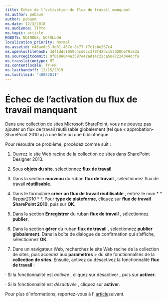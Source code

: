 ```yaml
---
title: Échec de l’activation du flux de travail manquant
ms.author: pebaum
author: pebaum
ms.date: 12/3/2018
ms.audience: ITPro
ms.topic: article
ROBOTS: NOINDEX, NOFOLLOW
localization_priority: Normal
ms.assetid: e46ae8c5-3d81-457e-8c77-f7c1cbe267c4
ms.openlocfilehash: 3df1ddc1059c4cd6cc3f9f42dc157d20be79a63a
ms.sourcegitcommit: 0f0186044a3597e42ad14c32ca58e7224344dcfa
ms.translationtype: MT
ms.contentlocale: fr-FR
ms.lasthandoff: 12/15/2019
ms.locfileid: "40052611"
---
```

# <a name="missing-workflow-failed-to-activate"></a>Échec de l’activation du flux de travail manquant

Dans une collection de sites Microsoft SharePoint, vous ne pouvez pas ajouter un flux de travail réutilisable globalement (tel que « approbation-SharePoint 2010 ») à une liste ou une bibliothèque.
  
Pour résoudre ce problème, procédez comme suit : 
  
1. Ouvrez le site Web racine de la collection de sites dans SharePoint Designer 2013.
  
2. Sous **objets du site**, sélectionnez **flux de travail**. 
  
3. Dans la section **nouveau** du ruban **flux de travail** , sélectionnez flux de travail **réutilisable**. 
  
4. Dans le formulaire **créer un flux de travail réutilisable** , entrez le nom * * *Repair2010* * *. Pour **type de plateforme**, cliquez sur **flux de travail SharePoint 2010**, puis sur **OK**. 
  
1. Dans la section **Enregistrer** du ruban **flux de travail** , sélectionnez **publier**. 
  
2. Dans la section **gérer** du ruban **flux de travail** , sélectionnez **publier globalement**. Dans la boîte de dialogue de confirmation qui s’affiche, sélectionnez **OK**. 
  
3. Dans un navigateur Web, recherchez le site Web racine de la collection de sites, puis accédez aux **paramètres** \> du site fonctionnalités de la **collection de sites**. Ensuite, activez ou désactivez la fonctionnalité **flux de travail** : 
  
· Si la fonctionnalité est *activée* , cliquez sur désactiver **,** puis sur **activer**. 
  
· Si la fonctionnalité est *désactivée* , cliquez sur **activer**. 
  
Pour plus d’informations, reportez-vous à l' [article](https://go.microsoft.com/fwlink/?linkid=2047770&amp;clcid=0x409)suivant.
  

